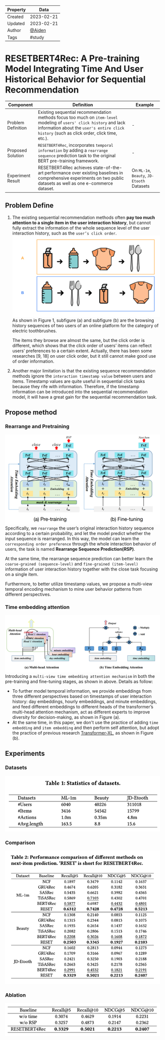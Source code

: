| Property  | Data |
|-|-|
| Created | 2023-02-21 |
| Updated | 2023-02-21 |
| Author | [@Aiden](https://github.com/Aidenzich) |
| Tags | #study |

# RESETBERT4Rec: A Pre-training Model Integrating Time And User Historical Behavior for Sequential Recommendation

| Component | Definition | Example |
|-|-|-|
| Problem Definition | Existing sequential recommendation methods focus too much on `item-level` modeling of `users' click history` and lack information about the `user's entire click history` (such as click order, click time, etc.). | - |
| Proposed Solution | `RESETBERT4Rec`, incorporates `temporal information` by adding a `rearrange sequence` prediction task to the original BERT pre-training framework. | - |
| Experiment Result | RESETBERT4Rec achieves state-of-the-art performance over existing baselines in comprehensive experiments on two public datasets as well as one e-commerce dataset. | On `ML-1m`, `Beauty`, `JD-Etooth` Datasets |


## Problem Define
1. The existing sequential recommendation methods often **pay too much attention to a single item in the user interaction history**, but cannot fully extract the information of the whole sequence level of the user interaction history, such as the `user’s click order`. 
    ![example](./assets/example.png)
    As shown in Figure 1, subfigure (a) and subfigure (b) are the browsing history sequences of two users of an online platform for the category of electric toothbrushes. 

    The items they browse are almost the same, but the click order is different, which shows that the click order of users’ items can reflect users’ preferences to a certain extent. 
    Actually, there has been some researches [9, 18] on user click order, but it still cannot make good use of order information. 

2. Another major limitation is that the existing sequence recommendation methods ignore the `interaction timestamp value` between users and items. Timestamp values are quite useful in sequential click tasks because they rife with information. Therefore, if the timestamp information can be introduced into the sequential recommendation model, it will have a great gain for the sequential recommendation task.


## Propose method
### Rearrange and Pretraining
![](./assets/pretrain.png)
Specifically, we `rearrange` the user’s original interaction history sequence according
to a certain probability, and let the model predict whether the input sequence is rearranged. 
In this way, the model can learn the `corresponding order preference` through the whole interaction behavior of users, the task is named **Rearrange Sequence Prediction(RSP)**. 

At the same time, the rearrange sequence prediction can better learn the `coarse-grained (sequence-level)` and `fine-grained (item-level)` information of user interaction history together with the close task focusing on a single item. 

Furthermore, to better utilize timestamp values, we propose a multi-view temporal encoding mechanism to mine user behavior patterns from different perspectives.

### Time embedding attention
![](./assets/timeemb.png)
Introducing a `multi-view time embedding attention mechanism` in both the pre-training and fine-tuning stages, as shown in above. 
Details as follow:
- To further model temporal information, we provide embeddings from
three different perspectives based on timestamps of user interaction history: day embeddings, hourly embeddings, and minute embeddings, and feed different embeddings to different heads of the transformer’s multi-head attention mechanism, act as different experts to improve diversity for decision-making, as shown in Figure (a). 
- At the same time, in this paper, we don't use the practice of adding `time embedding` and `item embedding` and then perform self attention, but adopt the practice of previous research [Transformer-XL](https://arxiv.org/abs/1901.02860), as shown in Figure (b).

## Experiments
### Datasets
![datset](./assets/dataset.png)

### Comparison
![performance](./assets/performance.png)

### Ablation 
![ablation](./assets/ablation.png)